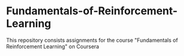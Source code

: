 # Fundamentals-of-Reinforcement-Learning
This repository consists assignments for the course "Fundamentals of Reinforcement Learning" on Coursera

